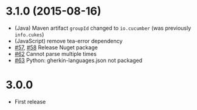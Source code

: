 # 3.1.0 (2015-08-16)

* (Java) Maven artifact `groupId` changed to `io.cucumber` (was previously `info.cukes`)
* (JavaScript) remove tea-error dependency
* [#57](https://github.com/cucumber/gherkin3/issues/57), [#58](https://github.com/cucumber/gherkin3/issues/58) Release Nuget package
* [#62](https://github.com/cucumber/gherkin3/issues/62) Cannot parse multiple times
* [#63](https://github.com/cucumber/gherkin3/issues/63) Python: gherkin-languages.json not packaged

# 3.0.0

* First release
